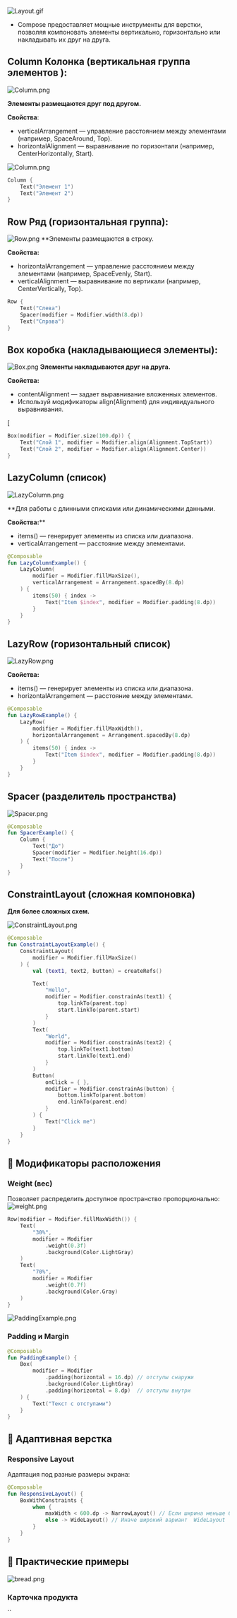 ![Layout.gif](../images/Layout.gif)

* Compose предоставляет мощные инструменты для верстки, позволяя компоновать элементы вертикально, горизонтально или накладывать их друг на друга.

## Column Колонка (вертикальная группа элементов ):

![Column.png](../images/Column.png)

**Элементы размещаются друг под другом.**

**Свойства**:

* verticalArrangement — управление расстоянием между элементами (например, SpaceAround, Top).
* horizontalAlignment — выравнивание по горизонтали (например, CenterHorizontally, Start).

![Column.png](../images/Column.png)

````kotlin
Column {
    Text("Элемент 1")
    Text("Элемент 2")
}

````

## Row Ряд (горизонтальная группа):

![Row.png](../images/Row.png)
\*\*Элементы размещаются в строку.

**Свойства:**

* horizontalArrangement — управление расстоянием между элементами (например, SpaceEvenly, Start).
* verticalAlignment — выравнивание по вертикали (например, CenterVertically, Top).

````kotlin
Row {
    Text("Слева")
    Spacer(modifier = Modifier.width(8.dp))
    Text("Справа")
}


````

## Box коробка (накладывающиеся элементы):

![Box.png](../images/Box.png)
**Элементы накладываются друг на друга.**

**Свойства:**

* contentAlignment — задает выравнивание вложенных элементов.
* Используй модификаторы align(Alignment) для индивидуального выравнивания.

\[

````kotlin
Box(modifier = Modifier.size(100.dp)) {
    Text("Слой 1", modifier = Modifier.align(Alignment.TopStart))
    Text("Слой 2", modifier = Modifier.align(Alignment.Center))
}

````

## LazyColumn (список)

![LazyColumn.png](../images/LazyColumn.png)

\*\*Для работы с длинными списками или динамическими данными.

**Свойства:**\*\*

* items() — генерирует элементы из списка или диапазона.
* verticalArrangement — расстояние между элементами.

````kotlin
@Composable
fun LazyColumnExample() {
    LazyColumn(
        modifier = Modifier.fillMaxSize(),
        verticalArrangement = Arrangement.spacedBy(8.dp)
    ) {
        items(50) { index ->
            Text("Item $index", modifier = Modifier.padding(8.dp))
        }
    }
}
````

## LazyRow (горизонтальный список)

![LazyRow.png](../images/LazyRow.png)

**Свойства:**

* items() — генерирует элементы из списка или диапазона.
* horizontalArrangement — расстояние между элементами.

````kotlin
@Composable
fun LazyRowExample() {
    LazyRow(
        modifier = Modifier.fillMaxWidth(),
        horizontalArrangement = Arrangement.spacedBy(8.dp)
    ) {
        items(50) { index ->
            Text("Item $index", modifier = Modifier.padding(8.dp))
        }
    }
}
````

## Spacer (разделитель пространства)

![Spacer.png](../images/Spacer.png)

````kotlin
@Composable
fun SpacerExample() {
    Column {
        Text("До")
        Spacer(modifier = Modifier.height(16.dp))
        Text("После")
    }
}
````

## ConstraintLayout (сложная компоновка)

**Для более сложных схем.**

![ConstraintLayout.png](../images/ConstraintLayout.png)

````kotlin
@Composable
fun ConstraintLayoutExample() {
    ConstraintLayout(
        modifier = Modifier.fillMaxSize()
    ) {
        val (text1, text2, button) = createRefs()

        Text(
            "Hello",
            modifier = Modifier.constrainAs(text1) {
                top.linkTo(parent.top)
                start.linkTo(parent.start)
            }
        )
        Text(
            "World",
            modifier = Modifier.constrainAs(text2) {
                top.linkTo(text1.bottom)
                start.linkTo(text1.end)
            }
        )
        Button(
            onClick = { },
            modifier = Modifier.constrainAs(button) {
                bottom.linkTo(parent.bottom)
                end.linkTo(parent.end)
            }
        ) {
            Text("Click me")
        }
    }
}
````

## 🎯 Модификаторы расположения

### Weight (вес)

Позволяет распределить доступное пространство пропорционально:
![weight.png](../images/weight.png)

````kotlin
Row(modifier = Modifier.fillMaxWidth()) {
    Text(
        "30%",
        modifier = Modifier
            .weight(0.3f)
            .background(Color.LightGray)
    )
    Text(
        "70%",
        modifier = Modifier
            .weight(0.7f)
            .background(Color.Gray)
    )
}
````

![PaddingExample.png](../images/PaddingExample.png)

### Padding и Margin

````kotlin
@Composable  
fun PaddingExample() {  
    Box(  
        modifier = Modifier  
            .padding(horizontal = 16.dp) // отступы снаружи  
            .background(Color.LightGray)  
            .padding(horizontal = 8.dp)  // отступы внутри  
    ) {  
        Text("Текст с отступами")  
    }  
}
````

## 🔄 Адаптивная верстка

### Responsive Layout

Адаптация под разные размеры экрана:

````kotlin
@Composable
fun ResponsiveLayout() {
    BoxWithConstraints {
        when {
            maxWidth < 600.dp -> NarrowLayout() // Если ширина меньше 600 используем узкий вариант NarrowLayout
            else -> WideLayout() // Иначе широкий вариант  WideLayout
        }
    }
}
````

## 📱 Практические примеры

![bread.png](../images/bread.png)

### Карточка продукта

``